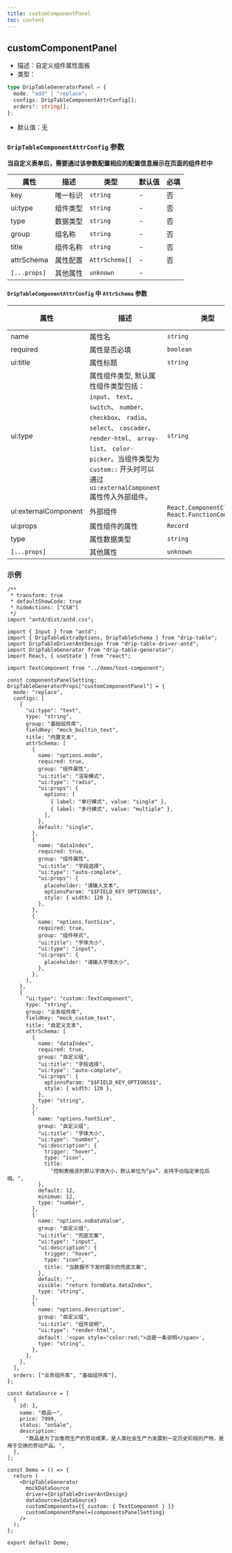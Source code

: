 ```yaml
---
title: customComponentPanel
toc: content
---
```


## customComponentPanel

- 描述：自定义组件属性面板
- 类型：

```typescript
type DripTableGeneratorPanel = {
  mode: "add" | "replace";
  configs: DripTableComponentAttrConfig[];
  orders?: string[];
};
```

- 默认值：无

### `DripTableComponentAttrConfig` 参数

**当自定义表单后，需要通过该参数配置相应的配置信息展示在页面的组件栏中**

| 属性         | 描述     | 类型           | 默认值 | 必填 |
| ------------ | -------- | -------------- | ------ | ---- |
| key          | 唯一标识 | `string`       | -      | 否   |
| ui:type      | 组件类型 | `string`       | -      | 否   |
| type         | 数据类型 | `string`       | -      | 否   |
| group        | 组名称   | `string`       | -      | 否   |
| title        | 组件名称 | `string`       | -      | 否   |
| attrSchema   | 属性配置 | `AttrSchema[]` | -      | 否   |
| `[...props]` | 其他属性 | `unknown`      | -      |

#### `DripTableComponentAttrConfig` 中 `AttrSchema` 参数

| 属性                 | 描述                                                                                                                                                                                                                                                       | 类型                                              | 默认值  | 必填 |
| -------------------- | ---------------------------------------------------------------------------------------------------------------------------------------------------------------------------------------------------------------------------------------------------------- | ------------------------------------------------- | ------- | ---- |
| name                 | 属性名                                                                                                                                                                                                                                                     | `string`                                          | -       | 否   |
| required             | 属性是否必填                                                                                                                                                                                                                                               | `boolean`                                         | `false` | 否   |
| ui:title             | 属性标题                                                                                                                                                                                                                                                   | `string`                                          | -       | 是   |
| ui:type              | 属性组件类型, 默认属性组件类型包括：`input`、 `text`、 `switch`、 `number`、 `checkbox`、 `radio`、 `select`、 `cascader`、 `render-html`、 `array-list`、 `color-picker`。当组件类型为 `custom::` 开头时可以通过`ui:externalComponent` 属性传入外部组件。 | `string`                                          | -       | 是   |
| ui:externalComponent | 外部组件                                                                                                                                                                                                                                                   | `React.ComponentClass \| React.FunctionComponent` | -       | 否   |
| ui:props             | 属性组件的属性                                                                                                                                                                                                                                             | `Record`                                          | -       | 否   |
| type                 | 属性数据类型                                                                                                                                                                                                                                               | `string`                                          | -       | 否   |
| `[...props]`         | 其他属性                                                                                                                                                                                                                                                   | `unknown`                                         | -       |

### 示例

```tsx
/**
 * transform: true
 * defaultShowCode: true
 * hideActions: ["CSB"]
 */
import "antd/dist/antd.css";

import { Input } from "antd";
import { DripTableExtraOptions, DripTableSchema } from "drip-table";
import DripTableDriverAntDesign from "drip-table-driver-antd";
import DripTableGenerator from "drip-table-generator";
import React, { useState } from "react";

import TextComponent from "../demo/text-component";

const componentsPanelSetting: DripTableGeneratorProps["customComponentPanel"] = {
  mode: "replace",
  configs: [
    {
      "ui:type": "text",
      type: "string",
      group: "基础组件库",
      fieldKey: "mock_builtin_text",
      title: "内置文本",
      attrSchema: [
        {
          name: "options.mode",
          required: true,
          group: "组件属性",
          "ui:title": "渲染模式",
          "ui:type": "radio",
          "ui:props": {
            options: [
              { label: "单行模式", value: "single" },
              { label: "多行模式", value: "multiple" },
            ],
          },
          default: "single",
        },
        {
          name: "dataIndex",
          required: true,
          group: "组件属性",
          "ui:title": "字段选择",
          "ui:type": "auto-complete",
          "ui:props": {
            placeholder: "请输入文本",
            optionsParam: "$$FIELD_KEY_OPTIONS$$",
            style: { width: 120 },
          },
        },
        {
          name: "options.fontSize",
          required: true,
          group: "组件样式",
          "ui:title": "字体大小",
          "ui:type": "input",
          "ui:props": {
            placeholder: "请输入字体大小",
          },
        },
      ],
    },
    {
      "ui:type": "custom::TextComponent",
      type: "string",
      group: "业务组件库",
      fieldKey: "mock_custom_text",
      title: "自定义文本",
      attrSchema: [
        {
          name: "dataIndex",
          required: true,
          group: "自定义组",
          "ui:title": "字段选择",
          "ui:type": "auto-complete",
          "ui:props": {
            optionsParam: "$$FIELD_KEY_OPTIONS$$",
            style: { width: 120 },
          },
          type: "string",
        },
        {
          name: "options.fontSize",
          group: "自定义组",
          "ui:title": "字体大小",
          "ui:type": "number",
          "ui:description": {
            trigger: "hover",
            type: "icon",
            title:
              "控制表格该列默认字体大小，默认单位为“px”，支持手动指定单位后缀。",
          },
          default: 12,
          minimum: 12,
          type: "number",
        },
        {
          name: "options.noDataValue",
          group: "自定义组",
          "ui:title": "兜底文案",
          "ui:type": "input",
          "ui:description": {
            trigger: "hover",
            type: "icon",
            title: "当数据不下发时展示的兜底文案",
          },
          default: "",
          visible: "return formData.dataIndex",
          type: "string",
        },
        {
          name: "options.description",
          group: "自定义组",
          "ui:title": "组件说明",
          "ui:type": "render-html",
          default: '<span style="color:red;">这是一条说明</span>',
          type: "string",
        },
      ],
    },
  ],
  orders: ["业务组件库", "基础组件库"],
};

const dataSource = [
  {
    id: 1,
    name: "商品一",
    price: 7999,
    status: "onSale",
    description:
      "商品是为了出售而生产的劳动成果，是人类社会生产力发展到一定历史阶段的产物，是用于交换的劳动产品。",
  },
];

const Demo = () => {
  return (
    <DripTableGenerator
      mockDataSource
      driver={DripTableDriverAntDesign}
      dataSource={dataSource}
      customComponents={{ custom: { TextComponent } }}
      customComponentPanel={componentsPanelSetting}
    />
  );
};

export default Demo;
```
